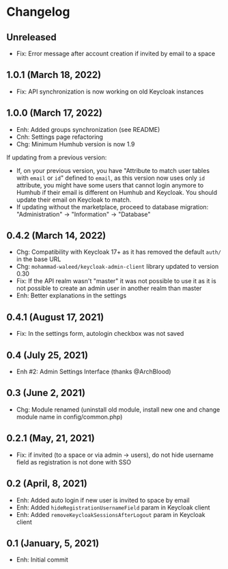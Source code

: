 Changelog
=========

Unreleased
--------------------
- Fix: Error message after account creation if invited by email to a space


1.0.1 (March 18, 2022)
--------------------
- Fix: API synchronization is now working on old Keycloak instances


1.0.0 (March 17, 2022)
--------------------
- Enh: Added groups synchronization (see README)
- Cnh: Settings page refactoring
- Chg: Minimum Humhub version is now 1.9

If updating from a previous version:
 - If, on your previous version, you have "Attribute to match user tables with `email` or `id`" defined to `email`, as this version now uses only `id` attribute, you might have some users that cannot login anymore to Humhub if their email is different on Humhub and Keycloak. You should update their email on Keycloak to match.
 - If updating without the marketplace, proceed to database migration: "Administration" -> "Information" -> "Database"


0.4.2 (March 14, 2022)
--------------------
- Chg: Compatibility with Keycloak 17+ as it has removed the default `auth/` in the base URL
- Chg: `mohammad-waleed/keycloak-admin-client` library updated to version 0.30
- Fix: If the API realm wasn't "master" it was not possible to use it as it is not possible to create an admin user in another realm than master
- Enh: Better explanations in the settings


0.4.1 (August 17, 2021)
--------------------
- Fix: In the settings form, autologin checkbox was not saved


0.4 (July 25, 2021)
--------------------
- Enh #2: Admin Settings Interface (thanks @ArchBlood)


0.3 (June 2, 2021)
--------------------
- Chg: Module renamed (uninstall old module, install new one and change module name in config/common.php)


0.2.1 (May, 21, 2021)
--------------------
- Fix: if invited (to a space or via admin -> users), do not hide username field as registration is not done with SSO


0.2 (April, 8, 2021)
--------------------
- Enh: Added auto login if new user is invited to space by email
- Enh: Added `hideRegistrationUsernameField` param in Keycloak client
- Enh: Added `removeKeycloakSessionsAfterLogout` param in Keycloak client


0.1 (January, 5, 2021)
--------------------
- Enh: Initial commit